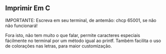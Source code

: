 ## Imprimir Em C

IMPORTANTE: Escreva em seu terminal, de antemão: chcp 65001, se não não funcionará!

Fora isto, não tem muito o que falar, permite caracteres especiais fácilmente no terminal por um método igual ao printf. 
Também facilita o uso de colorações nas letras, para maior customização.
